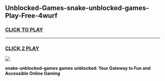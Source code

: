
## Unblocked-Games-snake-unblocked-games-Play-Free-4wurf
<h3>
<a href="https://premium76.site?title=snake-unblocked-games&ref=15A">CLICK TO PLAY</a></h3>
<hr>

<h3>
<a href="https://premium76.site?title=snake-unblocked-games&ref=15A">CLICK 2 PLAY</a>
  
</h3>

<a href="https://premium76.site?title=snake-unblocked-games&ref=15A"><img src="https://clearcache.store/games.png"></a>


**snake-unblocked-games games unblocked: Your Gateway to Fun and Accessible Online Gaming**
